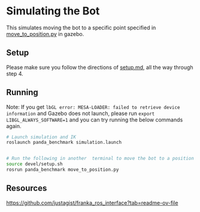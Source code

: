 # Simulating the Bot

This simulates moving the bot to a specific point specified in [move_to_position.py](src/panda_benchmark/scripts/move_to_position.py) in gazebo.


## Setup

Please make sure you follow the directions of [setup.md](/doc/setup.md), all the way through step 4.


## Running
Note: If you get `lbGL error: MESA-LOADER: failed to retrieve device information` and Gazebo does not launch, please run `export LIBGL_ALWAYS_SOFTWARE=1` and you can try running the below commands again.
```bash
# Launch simulation and IK
roslaunch panda_benchmark simulation.launch  


# Run the following in another  terminal to move the bot to a position
source devel/setup.sh
rosrun panda_benchmark move_to_position.py 

```


## Resources
https://github.com/justagist/franka_ros_interface?tab=readme-ov-file

